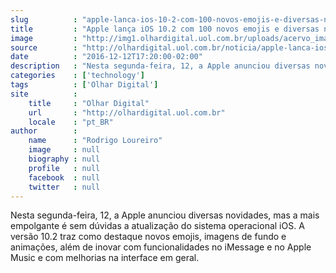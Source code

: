```yaml
---
slug          : "apple-lanca-ios-10-2-com-100-novos-emojis-e-diversas-novidades"
title         : "Apple lança iOS 10.2 com 100 novos emojis e diversas novidades"
image         : "http://img1.olhardigital.uol.com.br/uploads/acervo_imagens/2016/11/20161114171043_660_420.jpg"
source        : "http://olhardigital.uol.com.br/noticia/apple-lanca-ios-10-2-com-100-novos-emojis-e-diversas-novidades/64593"
date          : "2016-12-12T17:20:00-02:00"
description   : "Nesta segunda-feira, 12, a Apple anunciou diversas novidades, mas a mais empolgante é sem dúvidas a atualização do sistema operacional iOS. A versão 10.2 traz como destaque novos emojis, imagens de fundo e animações, além de inovar com funcionalidades no iMessage e no Apple Music e com melhorias na interface em geral."
categories    : ['technology']
tags          : ['Olhar Digital']
site          :
    title     : "Olhar Digital"
    url       : "http://olhardigital.uol.com.br"
    locale    : "pt_BR"
author        :
    name      : "Rodrigo Loureiro"
    image     : null
    biography : null
    profile   : null
    facebook  : null
    twitter   : null
---
```


Nesta segunda-feira, 12, a Apple anunciou diversas novidades, mas a mais empolgante é sem dúvidas a atualização do sistema operacional iOS. A versão 10.2 traz como destaque novos emojis, imagens de fundo e animações, além de inovar com funcionalidades no iMessage e no Apple Music e com melhorias na interface em geral.
